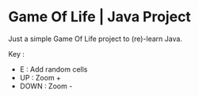 # Game Of Life | Java Project
Just a simple Game Of Life project to (re)-learn Java.

Key :
- E : Add random cells
- UP : Zoom +
- DOWN : Zoom -